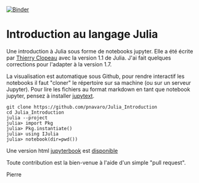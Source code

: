 [![Binder](https://mybinder.org/badge.svg)](https://mybinder.org/v2/gh/pnavaro/Julia_Introduction/master)

# Introduction au langage Julia

Une introduction à Julia sous forme de notebooks jupyter. Elle a été écrite par [Thierry Clopeau](https://github.com/clopeau/Julia_Introduction) avec la version 1.1 de Julia. J'ai fait quelques corrections pour l'adapter à la version 1.7.

La visualisation est automatique sous Github, pour rendre interactif les notebooks il faut "cloner" le répertoire sur sa machine (ou sur un serveur Jupyter). Pour lire les fichiers au format markdown en tant que notebook jupyter, pensez à installer [jupytext](https://jupytext.readthedocs.io/en/latest/).

```
git clone https://github.com/pnavaro/Julia_Introduction
cd Julia_Introduction
julia --project
julia> import Pkg
julia> Pkg.instantiate()
julia> using IJulia
julia> notebook(dir=pwd())
```

Une version html [jupyterbook](https://jupyterbook.org/) est [disponible](https://pnavaro.github.io/Julia_Introduction)

Toute contribution est la bien-venue à l'aide d'un simple "pull request".

Pierre 
